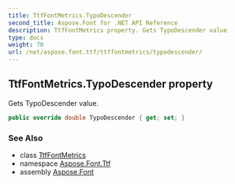 ```yaml
---
title: TtfFontMetrics.TypoDescender
second_title: Aspose.Font for .NET API Reference
description: TtfFontMetrics property. Gets TypoDescender value
type: docs
weight: 70
url: /net/aspose.font.ttf/ttffontmetrics/typodescender/
---
```

## TtfFontMetrics.TypoDescender property

Gets TypoDescender value.

```csharp
public override double TypoDescender { get; set; }
```

### See Also

* class [TtfFontMetrics](../)
* namespace [Aspose.Font.Ttf](../../ttffontmetrics/)
* assembly [Aspose.Font](../../../)


